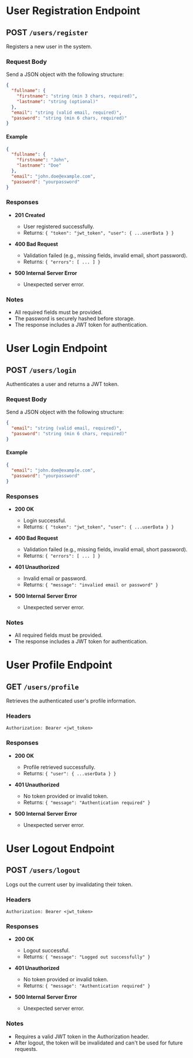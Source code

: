 # User Registration Endpoint

## POST `/users/register`

Registers a new user in the system.

### Request Body

Send a JSON object with the following structure:

```json
{
  "fullname": {
    "firstname": "string (min 3 chars, required)",
    "lastname": "string (optional)"
  },
  "email": "string (valid email, required)",
  "password": "string (min 6 chars, required)"
}
```

#### Example

```json
{
  "fullname": {
    "firstname": "John",
    "lastname": "Doe"
  },
  "email": "john.doe@example.com",
  "password": "yourpassword"
}
```

### Responses

- **201 Created**
  - User registered successfully.
  - Returns: `{ "token": "jwt_token", "user": { ...userData } }`

- **400 Bad Request**
  - Validation failed (e.g., missing fields, invalid email, short password).
  - Returns: `{ "errors": [ ... ] }`

- **500 Internal Server Error**
  - Unexpected server error.

### Notes

- All required fields must be provided.
- The password is securely hashed before storage.
- The response includes a JWT token for authentication.

# User Login Endpoint

## POST `/users/login`

Authenticates a user and returns a JWT token.

### Request Body

Send a JSON object with the following structure:

```json
{
  "email": "string (valid email, required)",
  "password": "string (min 6 chars, required)"
}
```

#### Example

```json
{
  "email": "john.doe@example.com",
  "password": "yourpassword"
}
```

### Responses

- **200 OK**
  - Login successful.
  - Returns: `{ "token": "jwt_token", "user": { ...userData } }`

- **400 Bad Request**
  - Validation failed (e.g., missing fields, invalid email, short password).
  - Returns: `{ "errors": [ ... ] }`

- **401 Unauthorized**
  - Invalid email or password.
  - Returns: `{ "message": "invalied email or password" }`

- **500 Internal Server Error**
  - Unexpected server error.

### Notes

- All required fields must be provided.
- The response includes a JWT token for authentication.

# User Profile Endpoint

## GET `/users/profile`

Retrieves the authenticated user's profile information.

### Headers
```
Authorization: Bearer <jwt_token>
```

### Responses

- **200 OK**
  - Profile retrieved successfully.
  - Returns: `{ "user": { ...userData } }`

- **401 Unauthorized**
  - No token provided or invalid token.
  - Returns: `{ "message": "Authentication required" }`

- **500 Internal Server Error**
  - Unexpected server error.

# User Logout Endpoint

## POST `/users/logout`

Logs out the current user by invalidating their token.

### Headers
```
Authorization: Bearer <jwt_token>
```

### Responses

- **200 OK**
  - Logout successful.
  - Returns: `{ "message": "Logged out successfully" }`

- **401 Unauthorized**
  - No token provided or invalid token.
  - Returns: `{ "message": "Authentication required" }`

- **500 Internal Server Error**
  - Unexpected server error.

### Notes

- Requires a valid JWT token in the Authorization header.
- After logout, the token will be invalidated and can't be used for future requests.
